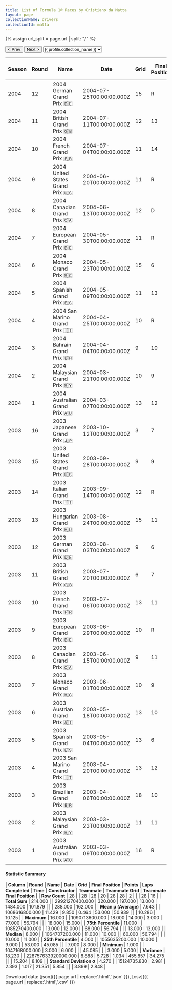 ```yaml
---
title: List of Formula 1® Races by Cristiano da Matta
layout: page
collectionName: drivers
collectionId: matta
---
```


{% assign url_split = page.url | split: "/" %}
<div id="collection-navigation">
<button onclick="selector.options[selector.selectedIndex-1].value && (window.location = selector.options[selector.selectedIndex-1].value);">&lt; Prev</button>
<button onclick="selector.options[selector.selectedIndex+1].value && (window.location = selector.options[selector.selectedIndex+1].value);">Next &gt;</button>
<select id="selector" onchange="this.options[this.selectedIndex].value && (window.location = this.options[this.selectedIndex].value);">
  {% for collectionId in site.data[page.collectionName].refs %}
    {% if collectionId == page.collectionId %}
      {% assign selected = "selected" %}
    {% else %}
      {% assign selected = "" %}
    {% endif %}
    {% assign profile = site.data[page.collectionName][collectionId].profile %}
    <option value="/f1/{{ page.collectionName }}/{{ collectionId }}/{{ url_split[4] }}" {{ selected }}>{{ profile.collection_name }}</option>
  {% endfor %}
</select>
</div>

| Season | Round | Name | Date | Grid | Final Position | Points | Laps Completed | Time | Constructor | Teammate | Teammate Grid | Teammate Final Position |
|--|--|--|--|--|--|--|--|--|--|--|--|--|
| 2004 | 12 | 2004 German Grand Prix 🇩🇪 | 2004-07-25T00:00:00.000Z | 15 | R | 0.0 | 38 |   | Toyota 🇯🇵 | [Olivier Panis 🇫🇷](/f1/drivers/panis) | 9 | 14 |
| 2004 | 11 | 2004 British Grand Prix 🇬🇧 | 2004-07-11T00:00:00.000Z | 12 | 13 | 0.0 | 59 |   | Toyota 🇯🇵 | [Olivier Panis 🇫🇷](/f1/drivers/panis) | 17 | R |
| 2004 | 10 | 2004 French Grand Prix 🇫🇷 | 2004-07-04T00:00:00.000Z | 11 | 14 | 0.0 | 69 |   | Toyota 🇯🇵 | [Olivier Panis 🇫🇷](/f1/drivers/panis) | 14 | 15 |
| 2004 | 9 | 2004 United States Grand Prix 🇺🇸 | 2004-06-20T00:00:00.000Z | 11 | R | 0.0 | 17 |   | Toyota 🇯🇵 | [Olivier Panis 🇫🇷](/f1/drivers/panis) | 8 | 5 |
| 2004 | 8 | 2004 Canadian Grand Prix 🇨🇦 | 2004-06-13T00:00:00.000Z | 12 | D | 0.0 | 69 |   | Toyota 🇯🇵 | [Olivier Panis 🇫🇷](/f1/drivers/panis) | 13 | D |
| 2004 | 7 | 2004 European Grand Prix 🇩🇪 | 2004-05-30T00:00:00.000Z | 11 | R | 0.0 | 0 |   | Toyota 🇯🇵 | [Olivier Panis 🇫🇷](/f1/drivers/panis) | 10 | 11 |
| 2004 | 6 | 2004 Monaco Grand Prix 🇲🇨 | 2004-05-23T00:00:00.000Z | 15 | 6 | 3.0 | 76 |   | Toyota 🇯🇵 | [Olivier Panis 🇫🇷](/f1/drivers/panis) | 13 | 8 |
| 2004 | 5 | 2004 Spanish Grand Prix 🇪🇸 | 2004-05-09T00:00:00.000Z | 11 | 13 | 0.0 | 65 |   | Toyota 🇯🇵 | [Olivier Panis 🇫🇷](/f1/drivers/panis) | 7 | R |
| 2004 | 4 | 2004 San Marino Grand Prix 🇮🇹 | 2004-04-25T00:00:00.000Z | 10 | R | 0.0 | 32 |   | Toyota 🇯🇵 | [Olivier Panis 🇫🇷](/f1/drivers/panis) | 13 | 11 |
| 2004 | 3 | 2004 Bahrain Grand Prix 🇧🇭 | 2004-04-04T00:00:00.000Z | 9 | 10 | 0.0 | 56 |   | Toyota 🇯🇵 | [Olivier Panis 🇫🇷](/f1/drivers/panis) | 8 | 9 |
| 2004 | 2 | 2004 Malaysian Grand Prix 🇲🇾 | 2004-03-21T00:00:00.000Z | 10 | 9 | 0.0 | 55 |   | Toyota 🇯🇵 | [Olivier Panis 🇫🇷](/f1/drivers/panis) | 14 | 12 |
| 2004 | 1 | 2004 Australian Grand Prix 🇦🇺 | 2004-03-07T00:00:00.000Z | 13 | 12 | 0.0 | 56 |   | Toyota 🇯🇵 | [Olivier Panis 🇫🇷](/f1/drivers/panis) | 18 | 13 |
| 2003 | 16 | 2003 Japanese Grand Prix 🇯🇵 | 2003-10-12T00:00:00.000Z | 3 | 7 | 2.0 | 53 | +56.794 | Toyota 🇯🇵 | [Olivier Panis 🇫🇷](/f1/drivers/panis) | 4 | 10 |
| 2003 | 15 | 2003 United States Grand Prix 🇺🇸 | 2003-09-28T00:00:00.000Z | 9 | 9 | 0.0 | 71 |   | Toyota 🇯🇵 | [Olivier Panis 🇫🇷](/f1/drivers/panis) | 3 | R |
| 2003 | 14 | 2003 Italian Grand Prix 🇮🇹 | 2003-09-14T00:00:00.000Z | 12 | R | 0.0 | 3 |   | Toyota 🇯🇵 | [Olivier Panis 🇫🇷](/f1/drivers/panis) | 9 | R |
| 2003 | 13 | 2003 Hungarian Grand Prix 🇭🇺 | 2003-08-24T00:00:00.000Z | 15 | 11 | 0.0 | 68 |   | Toyota 🇯🇵 | [Olivier Panis 🇫🇷](/f1/drivers/panis) | 10 | R |
| 2003 | 12 | 2003 German Grand Prix 🇩🇪 | 2003-08-03T00:00:00.000Z | 9 | 6 | 3.0 | 66 |   | Toyota 🇯🇵 | [Olivier Panis 🇫🇷](/f1/drivers/panis) | 7 | 5 |
| 2003 | 11 | 2003 British Grand Prix 🇬🇧 | 2003-07-20T00:00:00.000Z | 6 | 7 | 2.0 | 60 | +45.085 | Toyota 🇯🇵 | [Olivier Panis 🇫🇷](/f1/drivers/panis) | 13 | 11 |
| 2003 | 10 | 2003 French Grand Prix 🇫🇷 | 2003-07-06T00:00:00.000Z | 13 | 11 | 0.0 | 69 |   | Toyota 🇯🇵 | [Olivier Panis 🇫🇷](/f1/drivers/panis) | 10 | 8 |
| 2003 | 9 | 2003 European Grand Prix 🇩🇪 | 2003-06-29T00:00:00.000Z | 10 | R | 0.0 | 53 |   | Toyota 🇯🇵 | [Olivier Panis 🇫🇷](/f1/drivers/panis) | 7 | R |
| 2003 | 8 | 2003 Canadian Grand Prix 🇨🇦 | 2003-06-15T00:00:00.000Z | 9 | 11 | 0.0 | 64 |   | Toyota 🇯🇵 | [Olivier Panis 🇫🇷](/f1/drivers/panis) | 7 | 8 |
| 2003 | 7 | 2003 Monaco Grand Prix 🇲🇨 | 2003-06-01T00:00:00.000Z | 10 | 9 | 0.0 | 77 |   | Toyota 🇯🇵 | [Olivier Panis 🇫🇷](/f1/drivers/panis) | 17 | 13 |
| 2003 | 6 | 2003 Austrian Grand Prix 🇦🇹 | 2003-05-18T00:00:00.000Z | 13 | 10 | 0.0 | 68 |   | Toyota 🇯🇵 | [Olivier Panis 🇫🇷](/f1/drivers/panis) | 11 | R |
| 2003 | 5 | 2003 Spanish Grand Prix 🇪🇸 | 2003-05-04T00:00:00.000Z | 13 | 6 | 3.0 | 64 |   | Toyota 🇯🇵 | [Olivier Panis 🇫🇷](/f1/drivers/panis) | 6 | R |
| 2003 | 4 | 2003 San Marino Grand Prix 🇮🇹 | 2003-04-20T00:00:00.000Z | 13 | 12 | 0.0 | 61 |   | Toyota 🇯🇵 | [Olivier Panis 🇫🇷](/f1/drivers/panis) | 10 | 9 |
| 2003 | 3 | 2003 Brazilian Grand Prix 🇧🇷 | 2003-04-06T00:00:00.000Z | 18 | 10 | 0.0 | 53 |   | Toyota 🇯🇵 | [Olivier Panis 🇫🇷](/f1/drivers/panis) | 15 | R |
| 2003 | 2 | 2003 Malaysian Grand Prix 🇲🇾 | 2003-03-23T00:00:00.000Z | 11 | 11 | 0.0 | 55 |   | Toyota 🇯🇵 | [Olivier Panis 🇫🇷](/f1/drivers/panis) | 10 | R |
| 2003 | 1 | 2003 Australian Grand Prix 🇦🇺 | 2003-03-09T00:00:00.000Z | 16 | R | 0.0 | 7 |   | Toyota 🇯🇵 | [Olivier Panis 🇫🇷](/f1/drivers/panis) | 5 | R |

#### Statistic Summary

| **Column** | **Round** | **Name** | **Date** | **Grid** | **Final Position** | **Points** | **Laps Completed** | **Time** | **Constructor** | **Teammate** | **Teammate Grid** | **Teammate Final Position** |
| **Row Count** | 28 |  | 28 | 28 | 20 | 28 | 28 | 2 |  |  | 28 | 16 |
| **Total Sum** | 214.000 |  | 29921270400.000 | 320.000 | 197.000 | 13.000 | 1484.000 | 101.879 |  |  | 288.000 | 162.000 |
| **Mean μ (Average)** | 7.643 |  | 1068616800.000 | 11.429 | 9.850 | 0.464 | 53.000 | 50.939 |  |  | 10.286 | 10.125 |
| **Maximum** | 16.000 |  | 1090713600.000 | 18.000 | 14.000 | 3.000 | 77.000 | 56.794 |  |  | 18.000 | 15.000 |
| **75th Percentile** | 11.000 |  | 1085270400.000 | 13.000 | 12.000 |  | 68.000 | 56.794 |  |  | 13.000 | 13.000 |
| **Median** | 8.000 |  | 1064707200.000 | 11.000 | 10.000 |  | 60.000 | 56.794 |  |  | 10.000 | 11.000 |
| **25th Percentile** | 4.000 |  | 1055635200.000 | 10.000 | 9.000 |  | 53.000 | 45.085 |  |  | 7.000 | 8.000 |
| **Minimum** | 1.000 |  | 1047168000.000 | 3.000 | 6.000 |  |  | 45.085 |  |  | 3.000 | 5.000 |
| **Variance** | 18.230 |  | 228757633920000.000 | 8.888 | 5.728 | 1.034 | 455.857 | 34.275 |  |  | 15.204 | 8.109 |
| **Standard Deviation σ** | 4.270 |  | 15124735.830 | 2.981 | 2.393 | 1.017 | 21.351 | 5.854 |  |  | 3.899 | 2.848 |

Download data: [json]({{ page.url | replace:'.html','.json' }}), [csv]({{ page.url | replace:'.html','.csv' }})
